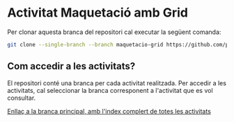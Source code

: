 # Activitat Maquetació amb Grid

Per clonar aquesta branca del repositori cal executar la següent comanda:

```bash
git clone --single-branch --branch maquetacio-grid https://github.com/picuu/m09
```

## Com accedir a les activitats?

El repositori conté una branca per cada activitat realitzada. Per accedir a les activitats, cal seleccionar la branca corresponent a l'activitat que es vol consultar.

[Enllaç a la branca principal, amb l'index complert de totes les activitats](https://github.com/picuu/m09)
